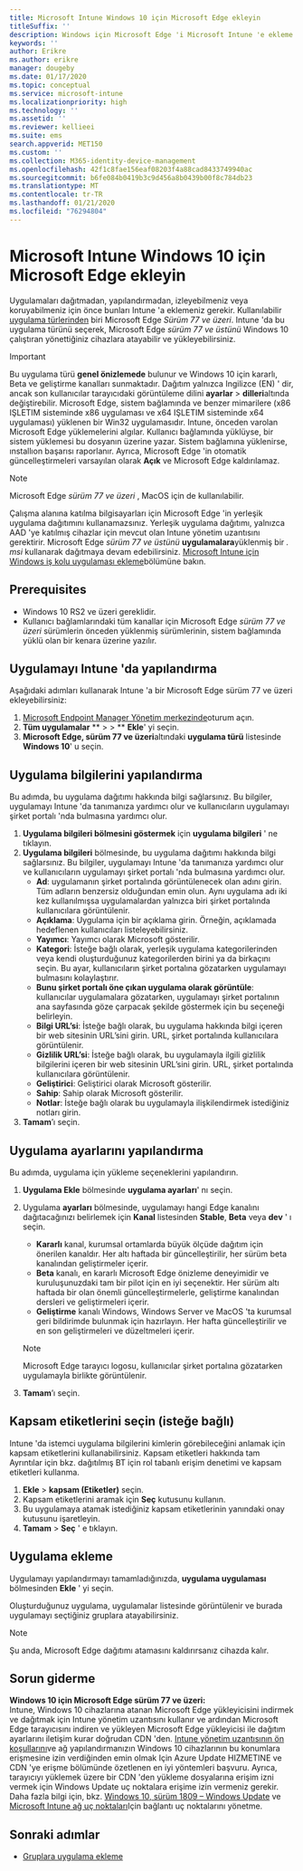 ```yaml
---
title: Microsoft Intune Windows 10 için Microsoft Edge ekleyin
titleSuffix: ''
description: Windows için Microsoft Edge 'i Microsoft Intune 'e ekleme hakkında bilgi edinin.
keywords: ''
author: Erikre
ms.author: erikre
manager: dougeby
ms.date: 01/17/2020
ms.topic: conceptual
ms.service: microsoft-intune
ms.localizationpriority: high
ms.technology: ''
ms.assetid: ''
ms.reviewer: kellieei
ms.suite: ems
search.appverid: MET150
ms.custom: ''
ms.collection: M365-identity-device-management
ms.openlocfilehash: 42f1c8fae156eaf08203f4a88cad8433749940ac
ms.sourcegitcommit: b6fe084b0419b3c9d456a8b0439b00f8c784db23
ms.translationtype: MT
ms.contentlocale: tr-TR
ms.lasthandoff: 01/21/2020
ms.locfileid: "76294804"
---
```

# <a name="add-microsoft-edge-for-windows-10-to-microsoft-intune"></a>Microsoft Intune Windows 10 için Microsoft Edge ekleyin

Uygulamaları dağıtmadan, yapılandırmadan, izleyebilmeniz veya koruyabilmeniz için önce bunları Intune 'a eklemeniz gerekir. Kullanılabilir [uygulama türlerinden](~/apps/apps-add.md#app-types-in-microsoft-intune) biri Microsoft Edge *Sürüm 77 ve üzeri*. Intune 'da bu uygulama türünü seçerek, Microsoft Edge *sürüm 77 ve üstünü* Windows 10 çalıştıran yönettiğiniz cihazlara atayabilir ve yükleyebilirsiniz.

> [!IMPORTANT]
> Bu uygulama türü **genel önizlemede** bulunur ve Windows 10 için kararlı, Beta ve geliştirme kanalları sunmaktadır. Dağıtım yalnızca Ingilizce (EN) ' dir, ancak son kullanıcılar tarayıcıdaki görüntüleme dilini **ayarlar** > **dilleri**altında değiştirebilir. Microsoft Edge, sistem bağlamında ve benzer mimarilere (x86 IŞLETIM sisteminde x86 uygulaması ve x64 IŞLETIM sisteminde x64 uygulaması) yüklenen bir Win32 uygulamasıdır. Intune, önceden varolan Microsoft Edge yüklemelerini algılar. Kullanıcı bağlamında yüklüyse, bir sistem yüklemesi bu dosyanın üzerine yazar. Sistem bağlamına yüklenirse, ınstallıon başarısı raporlanır. Ayrıca, Microsoft Edge 'in otomatik güncelleştirmeleri varsayılan olarak **Açık** ve Microsoft Edge kaldırılamaz.

> [!NOTE]
> Microsoft Edge *sürüm 77 ve üzeri* , MacOS için de kullanılabilir.
> 
> Çalışma alanına katılma bilgisayarları için Microsoft Edge 'in yerleşik uygulama dağıtımını kullanamazsınız. Yerleşik uygulama dağıtımı, yalnızca AAD 'ye katılmış cihazlar için mevcut olan Intune yönetim uzantısını gerektirir. Microsoft Edge *sürüm 77 ve üstünü* **uygulamalara**yüklenmiş bir *. msi* kullanarak dağıtmaya devam edebilirsiniz. [Microsoft Intune için Windows iş kolu uygulaması ekleme](~/apps/lob-apps-windows.md)bölümüne bakın.

## <a name="prerequisites"></a>Prerequisites
- Windows 10 RS2 ve üzeri gereklidir.
- Kullanıcı bağlamlarındaki tüm kanallar için Microsoft Edge *sürüm 77 ve üzeri* sürümlerin önceden yüklenmiş sürümlerinin, sistem bağlamında yüklü olan bir kenara üzerine yazılır.

## <a name="configure-the-app-in-intune"></a>Uygulamayı Intune 'da yapılandırma
Aşağıdaki adımları kullanarak Intune 'a bir Microsoft Edge sürüm 77 ve üzeri ekleyebilirsiniz:

1. [Microsoft Endpoint Manager Yönetim merkezinde](https://go.microsoft.com/fwlink/?linkid=2109431)oturum açın.
2. **Tüm uygulamalar** ** >  > ** **Ekle**' yi seçin.
3. **Microsoft Edge, sürüm 77 ve üzeri**altındaki **uygulama türü** listesinde **Windows 10**' u seçin.

## <a name="configure-app-information"></a>Uygulama bilgilerini yapılandırma
Bu adımda, bu uygulama dağıtımı hakkında bilgi sağlarsınız. Bu bilgiler, uygulamayı Intune 'da tanımanıza yardımcı olur ve kullanıcıların uygulamayı şirket portalı 'nda bulmasına yardımcı olur.

1. **Uygulama bilgileri bölmesini göstermek** için **uygulama bilgileri** ' ne tıklayın.
2. **Uygulama bilgileri** bölmesinde, bu uygulama dağıtımı hakkında bilgi sağlarsınız. Bu bilgiler, uygulamayı Intune 'da tanımanıza yardımcı olur ve kullanıcıların uygulamayı şirket portalı 'nda bulmasına yardımcı olur.
    - **Ad**: uygulamanın şirket portalında görüntülenecek olan adını girin. Tüm adların benzersiz olduğundan emin olun. Aynı uygulama adı iki kez kullanılmışsa uygulamalardan yalnızca biri şirket portalında kullanıcılara görüntülenir.
    - **Açıklama**: Uygulama için bir açıklama girin. Örneğin, açıklamada hedeflenen kullanıcıları listeleyebilirsiniz.
    - **Yayımcı**: Yayımcı olarak Microsoft gösterilir.
    - **Kategori**: İsteğe bağlı olarak, yerleşik uygulama kategorilerinden veya kendi oluşturduğunuz kategorilerden birini ya da birkaçını seçin. Bu ayar, kullanıcıların şirket portalına gözatarken uygulamayı bulmasını kolaylaştırır.
    - **Bunu şirket portalı öne çıkan uygulama olarak görüntüle**: kullanıcılar uygulamalara gözatarken, uygulamayı şirket portalının ana sayfasında göze çarpacak şekilde göstermek için bu seçeneği belirleyin.
    - **Bilgi URL’si**: İsteğe bağlı olarak, bu uygulama hakkında bilgi içeren bir web sitesinin URL’sini girin. URL, şirket portalında kullanıcılara görüntülenir.
    - **Gizlilik URL’si**: İsteğe bağlı olarak, bu uygulamayla ilgili gizlilik bilgilerini içeren bir web sitesinin URL’sini girin. URL, şirket portalında kullanıcılara görüntülenir.
    - **Geliştirici**: Geliştirici olarak Microsoft gösterilir.
    - **Sahip**: Sahip olarak Microsoft gösterilir.
    - **Notlar**: İsteğe bağlı olarak bu uygulamayla ilişkilendirmek istediğiniz notları girin.
3. **Tamam**’ı seçin.

## <a name="configure-app-settings"></a>Uygulama ayarlarını yapılandırma
Bu adımda, uygulama için yükleme seçeneklerini yapılandırın.

1. **Uygulama Ekle** bölmesinde **uygulama ayarları**' nı seçin.
2. Uygulama **ayarları** bölmesinde, uygulamayı hangi Edge kanalını dağıtacağınızı belirlemek için **Kanal** listesinden **Stable**, **Beta** veya **dev** ' ı seçin.
    - **Kararlı** kanal, kurumsal ortamlarda büyük ölçüde dağıtım için önerilen kanaldır. Her altı haftada bir güncelleştirilir, her sürüm beta kanalından geliştirmeler içerir.
    - **Beta** kanalı, en kararlı Microsoft Edge önizleme deneyimidir ve kuruluşunuzdaki tam bir pilot için en iyi seçenektir. Her sürüm altı haftada bir olan önemli güncelleştirmelerle, geliştirme kanalından dersleri ve geliştirmeleri içerir.
    - **Geliştirme** kanalı Windows, Windows Server ve MacOS 'ta kurumsal geri bildirimde bulunmak için hazırlayın. Her hafta güncelleştirilir ve en son geliştirmeleri ve düzeltmeleri içerir.

    > [!NOTE]
    > Microsoft Edge tarayıcı logosu, kullanıcılar şirket portalına gözatarken uygulamayla birlikte görüntülenir.

3.  **Tamam**’ı seçin.

## <a name="select-scope-tags-optional"></a>Kapsam etiketlerini seçin (isteğe bağlı)
Intune 'da istemci uygulama bilgilerini kimlerin görebileceğini anlamak için kapsam etiketlerini kullanabilirsiniz. Kapsam etiketleri hakkında tam Ayrıntılar için bkz. dağıtılmış BT için rol tabanlı erişim denetimi ve kapsam etiketleri kullanma.
1.  **Ekle** > **kapsam (Etiketler)** seçin.
2.  Kapsam etiketlerini aramak için **Seç** kutusunu kullanın.
3.  Bu uygulamaya atamak istediğiniz kapsam etiketlerinin yanındaki onay kutusunu işaretleyin.
4.  **Tamam** > **Seç** ' e tıklayın.

## <a name="add-the-app"></a>Uygulama ekleme
Uygulamayı yapılandırmayı tamamladığınızda, **uygulama uygulaması** bölmesinden **Ekle** ' yi seçin. 

Oluşturduğunuz uygulama, uygulamalar listesinde görüntülenir ve burada uygulamayı seçtiğiniz gruplara atayabilirsiniz. 

> [!NOTE]
> Şu anda, Microsoft Edge dağıtımı atamasını kaldırırsanız cihazda kalır.

## <a name="troubleshooting"></a>Sorun giderme
**Windows 10 için Microsoft Edge sürüm 77 ve üzeri:**<br>
Intune, Windows 10 cihazlarına atanan Microsoft Edge yükleyicisini indirmek ve dağıtmak için Intune yönetim uzantısını kullanır ve ardından Microsoft Edge tarayıcısını indiren ve yükleyen Microsoft Edge yükleyicisi ile dağıtım ayarlarını iletişim kurar doğrudan CDN 'den. [Intune yönetim uzantısının ön koşullarını](~/apps/intune-management-extension.md#prerequisites)ve ağ yapılandırmanızın Windows 10 cihazlarının bu konumlara erişmesine izin verdiğinden emin olmak Için Azure Update HIZMETINE ve CDN 'ye erişme bölümünde özetlenen en iyi yöntemleri başvuru. Ayrıca, tarayıcıyı yüklemek üzere bir CDN 'den yükleme dosyalarına erişim izni vermek için Windows Update uç noktalara erişime izin vermeniz gerekir. Daha fazla bilgi için, bkz. [Windows 10, sürüm 1809 – Windows Update](https://docs.microsoft.com/windows/privacy/manage-windows-1809-endpoints#windows-update) ve [Microsoft Intune ağ uç noktaları](~/fundamentals/intune-endpoints.md)Için bağlantı uç noktalarını yönetme.

## <a name="next-steps"></a>Sonraki adımlar
- [Gruplara uygulama ekleme](~/apps/apps-deploy.md)
